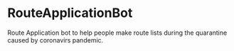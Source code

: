 # RouteApplicationBot
Route Application bot to help people make route lists during the quarantine caused by coronavirs pandemic.
